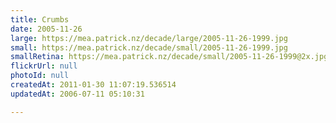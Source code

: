 ```yaml
---
title: Crumbs
date: 2005-11-26
large: https://mea.patrick.nz/decade/large/2005-11-26-1999.jpg
small: https://mea.patrick.nz/decade/small/2005-11-26-1999.jpg
smallRetina: https://mea.patrick.nz/decade/small/2005-11-26-1999@2x.jpg
flickrUrl: null
photoId: null
createdAt: 2011-01-30 11:07:19.536514
updatedAt: 2006-07-11 05:10:31

---
```


